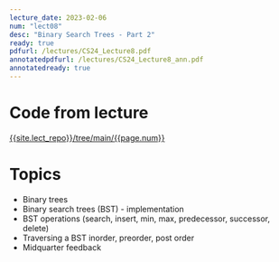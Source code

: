 ```yaml
---
lecture_date: 2023-02-06
num: "lect08"
desc: "Binary Search Trees - Part 2"
ready: true
pdfurl: /lectures/CS24_Lecture8.pdf
annotatedpdfurl: /lectures/CS24_Lecture8_ann.pdf
annotatedready: true	
---
```

# Code from lecture
[{{site.lect_repo}}/tree/main/{{page.num}}]({{site.lect_repo}}/tree/main/{{page.num}})

# Topics
* Binary trees
* Binary search trees (BST) - implementation
* BST operations (search, insert, min, max, predecessor, successor, delete)
* Traversing a BST inorder, preorder, post order
* Midquarter feedback
